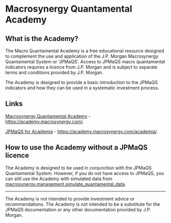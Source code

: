 # Macrosynergy Quantamental Academy

## What is the Academy?
The Macro Quantamental Academy is a free educational resource designed to complement the use and application of the J.P. Morgan Macrosynergy Quantamental System or ‘JPMaQS’. Access to JPMaQS macro quantamental indicators requires a licence from J.P. Morgan and is subject to separate terms and conditions provided by J.P. Morgan.

The Academy is designed to provide a basic introduction to the JPMaQS indicators and how they can be used in a systematic investment process.

## Links
[Macrosynergy Quantamental Academy](https://academy.macrosynergy.com/) - https://academy.macrosynergy.com/.

[JPMaQS for Academia](https://academy.macrosynergy.com/academia/) - https://academy.macrosynergy.com/academia/.

## How to use the Academy without a JPMaQS licence

The Academy is designed to be used in conjunction with the JPMaQS Quantamental System. However, if you do not have access to JPMaQS, you can still use the Academy with simulated data from [macrosynergy.management.simulate_quantamental_data](./macrosynergy/management/simulate_quantamental_data).

---

The Academy is not intended to provide investment advice or recommendations. The Academy is not intended to be a substitute for the JPMaQS documentation or any other documentation provided by J.P. Morgan.
